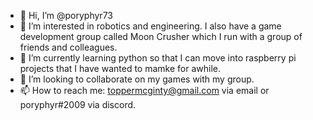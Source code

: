 - 👋 Hi, I’m @poryphyr73
- 👀 I’m interested in robotics and engineering. I also have a game development group called Moon Crusher which I run with a group of friends and colleagues.
- 🌱 I’m currently learning python so that I can move into raspberry pi projects that I have wanted to mamke for awhile.
- 💞️ I’m looking to collaborate on my games with my group.
- 📫 How to reach me: toppermcginty@gmail.com via email or poryphyr#2009 via discord.

<!---
poryphyr73/poryphyr73 is a ✨ special ✨ repository because its `README.md` (this file) appears on your GitHub profile.
You can click the Preview link to take a look at your changes.
--->
